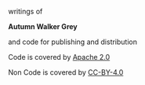writings of 

**Autumn Walker Grey**

and code for publishing and distribution



Code is covered by [Apache 2.0](https://www.apache.org/licenses/LICENSE-2.0.html)

Non Code is covered by [CC-BY-4.0](https://creativecommons.org/licenses/by-sa/4.0/)

